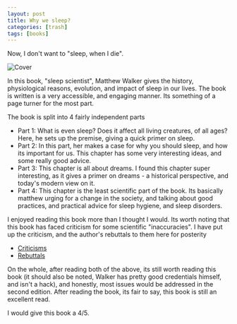 ```yaml
---
layout: post
title: Why we sleep?
categories: [trash]
tags: [books]
---
```


Now, I don't want to "sleep, when I die".

![Cover](https://images-na.ssl-images-amazon.com/images/I/41E2E-6rWyL._SX331_BO1,204,203,200_.jpg)

In this book, "sleep scientist", Matthew Walker gives the history, physiological reasons, evolution, and impact of sleep in our lives. The book is written is a very accessible, and engaging manner. Its something of a page turner for the most part.

The book is split into 4 fairly independent parts
- Part 1: What is even sleep? Does it affect all living creatures, of all ages? Here, he sets up the premise, giving a quick primer on sleep.
- Part 2: In this part, her makes a case for why you should sleep, and how its important for us. This chapter has some very interesting ideas, and some really good advice.
- Part 3: This chapter is all about dreams. I found this chapter super interesting, as it gives a primer on dreams - a historical perspective, and today's modern view on it.
- Part 4: This chapter is the least scientific part of the book. Its basically matthew urging for a change in the society, and talking about good practices, and practical advice for sleep hygiene, and sleep disorders.


I enjoyed reading this book more than I thought I would. Its worth noting that this book has faced criticism for some scientific "inaccuracies". I have put up the criticism, and the author's rebuttals to them here for posterity
- [Criticisms](https://guzey.com/books/why-we-sleep/)
- [Rebuttals](https://sleepdiplomat.wordpress.com/)

On the whole, after reading both of the above, its still worth reading this book (it should also be noted, Walker has pretty good credentials himself, and isn't a hack), and honestly, most issues would be addressed in the second edition. After reading the book, its fair to say, this book is still an excellent read.

I would give this book a 4/5.
